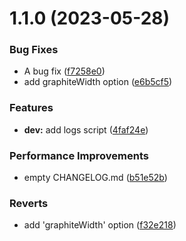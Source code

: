 # 1.1.0 (2023-05-28)

### Bug Fixes

- A bug fix ([f7258e0](https://github.com/Child-qjj/canvas-callout/commit/f7258e00930be74fa3a4c06a4d614a0affb34498))
- add graphiteWidth option ([e6b5cf5](https://github.com/Child-qjj/canvas-callout/commit/e6b5cf573a6f577760d12351f655b5f0d3d05a9d))

### Features

- **dev:** add logs script ([4faf24e](https://github.com/Child-qjj/canvas-callout/commit/4faf24e1fa65be45e70d1d187d932f22f67756ec))

### Performance Improvements

- empty CHANGELOG.md ([b51e52b](https://github.com/Child-qjj/canvas-callout/commit/b51e52b18fccb4f00d45f65d14693eb458e99ce4))

### Reverts

- add 'graphiteWidth' option ([f32e218](https://github.com/Child-qjj/canvas-callout/commit/f32e218b764a7ed3e7382e97fc4c404b0e239967))
